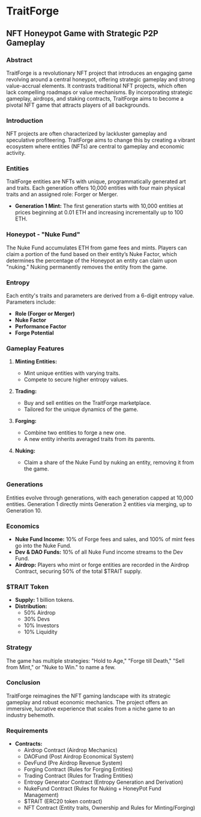 # TraitForge

## NFT Honeypot Game with Strategic P2P Gameplay

### Abstract

TraitForge is a revolutionary NFT project that introduces an engaging game revolving around a central honeypot, offering strategic gameplay and strong value-accrual elements. It contrasts traditional NFT projects, which often lack compelling roadmaps or value mechanisms. By incorporating strategic gameplay, airdrops, and staking contracts, TraitForge aims to become a pivotal NFT game that attracts players of all backgrounds.

### Introduction

NFT projects are often characterized by lackluster gameplay and speculative profiteering. TraitForge aims to change this by creating a vibrant ecosystem where entities (NFTs) are central to gameplay and economic activity.

### Entities

TraitForge entities are NFTs with unique, programmatically generated art and traits. Each generation offers 10,000 entities with four main physical traits and an assigned role: Forger or Merger.

- **Generation 1 Mint:** The first generation starts with 10,000 entities at prices beginning at 0.01 ETH and increasing incrementally up to 100 ETH.

### Honeypot - "Nuke Fund"

The Nuke Fund accumulates ETH from game fees and mints. Players can claim a portion of the fund based on their entity’s Nuke Factor, which determines the percentage of the Honeypot an entity can claim upon "nuking." Nuking permanently removes the entity from the game.

### Entropy

Each entity's traits and parameters are derived from a 6-digit entropy value. Parameters include:
- **Role (Forger or Merger)**
- **Nuke Factor**
- **Performance Factor**
- **Forge Potential**

### Gameplay Features

1. **Minting Entities:**
   - Mint unique entities with varying traits.
   - Compete to secure higher entropy values.

2. **Trading:**
   - Buy and sell entities on the TraitForge marketplace.
   - Tailored for the unique dynamics of the game.

3. **Forging:**
   - Combine two entities to forge a new one.
   - A new entity inherits averaged traits from its parents.

4. **Nuking:**
   - Claim a share of the Nuke Fund by nuking an entity, removing it from the game.

### Generations

Entities evolve through generations, with each generation capped at 10,000 entities. Generation 1 directly mints Generation 2 entities via merging, up to Generation 10.

### Economics

- **Nuke Fund Income:** 10% of Forge fees and sales, and 100% of mint fees go into the Nuke Fund.
- **Dev & DAO Funds:** 10% of all Nuke Fund income streams to the Dev Fund.
- **Airdrop:** Players who mint or forge entities are recorded in the Airdrop Contract, securing 50% of the total $TRAIT supply.

### $TRAIT Token

- **Supply:** 1 billion tokens.
- **Distribution:**
  - 50% Airdrop
  - 30% Devs
  - 10% Investors
  - 10% Liquidity

### Strategy

The game has multiple strategies: "Hold to Age," "Forge till Death," "Sell from Mint," or "Nuke to Win." to name a few.

### Conclusion

TraitForge reimagines the NFT gaming landscape with its strategic gameplay and robust economic mechanics. The project offers an immersive, lucrative experience that scales from a niche game to an industry behemoth.

### Requirements

- **Contracts:**
  - Airdrop Contract (Airdrop Mechanics)
  - DAOFund (Post Airdrop Economical System)
  - DevFund (Pre Airdrop Revenue System)
  - Forging Contract (Rules for Forging Entities)
  - Trading Contract (Rules for Trading Entities)
  - Entropy Generator Contract (Entropy Generation and Derivation)
  - NukeFund Contract (Rules for Nuking + HoneyPot Fund Management)
  - $TRAIT (ERC20 token contract)
  - NFT Contract (Entity traits, Ownership and Rules for Minting/Forging)


